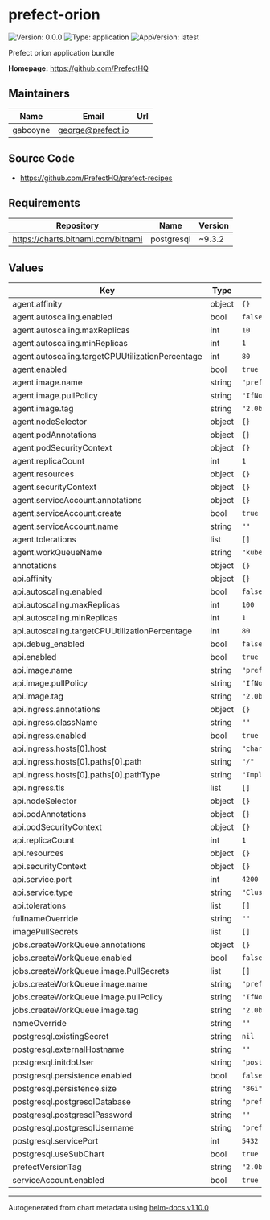 # prefect-orion

![Version: 0.0.0](https://img.shields.io/badge/Version-0.0.0-informational?style=flat-square) ![Type: application](https://img.shields.io/badge/Type-application-informational?style=flat-square) ![AppVersion: latest](https://img.shields.io/badge/AppVersion-latest-informational?style=flat-square)

Prefect orion application bundle

**Homepage:** <https://github.com/PrefectHQ>

## Maintainers

| Name     | Email               | Url |
| -------- | ------------------- | --- |
| gabcoyne | <george@prefect.io> |     |

## Source Code

* <https://github.com/PrefectHQ/prefect-recipes>

## Requirements

| Repository                         | Name       | Version |
| ---------------------------------- | ---------- | ------- |
| https://charts.bitnami.com/bitnami | postgresql | ~9.3.2  |

## Values

| Key                                              | Type   | Default                    | Description |
| ------------------------------------------------ | ------ | -------------------------- | ----------- |
| agent.affinity                                   | object | `{}`                       |             |
| agent.autoscaling.enabled                        | bool   | `false`                    |             |
| agent.autoscaling.maxReplicas                    | int    | `10`                       |             |
| agent.autoscaling.minReplicas                    | int    | `1`                        |             |
| agent.autoscaling.targetCPUUtilizationPercentage | int    | `80`                       |             |
| agent.enabled                                    | bool   | `true`                     |             |
| agent.image.name                                 | string | `"prefecthq/prefect"`      |             |
| agent.image.pullPolicy                           | string | `"IfNotPresent"`           |             |
| agent.image.tag                                  | string | `"2.0b5-python3.8"`        |             |
| agent.nodeSelector                               | object | `{}`                       |             |
| agent.podAnnotations                             | object | `{}`                       |             |
| agent.podSecurityContext                         | object | `{}`                       |             |
| agent.replicaCount                               | int    | `1`                        |             |
| agent.resources                                  | object | `{}`                       |             |
| agent.securityContext                            | object | `{}`                       |             |
| agent.serviceAccount.annotations                 | object | `{}`                       |             |
| agent.serviceAccount.create                      | bool   | `true`                     |             |
| agent.serviceAccount.name                        | string | `""`                       |             |
| agent.tolerations                                | list   | `[]`                       |             |
| agent.workQueueName                              | string | `"kubernetes"`             |             |
| annotations                                      | object | `{}`                       |             |
| api.affinity                                     | object | `{}`                       |             |
| api.autoscaling.enabled                          | bool   | `false`                    |             |
| api.autoscaling.maxReplicas                      | int    | `100`                      |             |
| api.autoscaling.minReplicas                      | int    | `1`                        |             |
| api.autoscaling.targetCPUUtilizationPercentage   | int    | `80`                       |             |
| api.debug_enabled                                | bool   | `false`                    |             |
| api.enabled                                      | bool   | `true`                     |             |
| api.image.name                                   | string | `"prefecthq/prefect"`      |             |
| api.image.pullPolicy                             | string | `"IfNotPresent"`           |             |
| api.image.tag                                    | string | `"2.0b5-python3.8"`        |             |
| api.ingress.annotations                          | object | `{}`                       |             |
| api.ingress.className                            | string | `""`                       |             |
| api.ingress.enabled                              | bool   | `true`                     |             |
| api.ingress.hosts[0].host                        | string | `"chart-example.local"`    |             |
| api.ingress.hosts[0].paths[0].path               | string | `"/"`                      |             |
| api.ingress.hosts[0].paths[0].pathType           | string | `"ImplementationSpecific"` |             |
| api.ingress.tls                                  | list   | `[]`                       |             |
| api.nodeSelector                                 | object | `{}`                       |             |
| api.podAnnotations                               | object | `{}`                       |             |
| api.podSecurityContext                           | object | `{}`                       |             |
| api.replicaCount                                 | int    | `1`                        |             |
| api.resources                                    | object | `{}`                       |             |
| api.securityContext                              | object | `{}`                       |             |
| api.service.port                                 | int    | `4200`                     |             |
| api.service.type                                 | string | `"ClusterIP"`              |             |
| api.tolerations                                  | list   | `[]`                       |             |
| fullnameOverride                                 | string | `""`                       |             |
| imagePullSecrets                                 | list   | `[]`                       |             |
| jobs.createWorkQueue.annotations                 | object | `{}`                       |             |
| jobs.createWorkQueue.enabled                     | bool   | `false`                    |             |
| jobs.createWorkQueue.image.PullSecrets           | list   | `[]`                       |             |
| jobs.createWorkQueue.image.name                  | string | `"prefecthq/prefect"`      |             |
| jobs.createWorkQueue.image.pullPolicy            | string | `"IfNotPresent"`           |             |
| jobs.createWorkQueue.image.tag                   | string | `"2.0b5-python3.8"`        |             |
| nameOverride                                     | string | `""`                       |             |
| postgresql.existingSecret                        | string | `nil`                      |             |
| postgresql.externalHostname                      | string | `""`                       |             |
| postgresql.initdbUser                            | string | `"postgres"`               |             |
| postgresql.persistence.enabled                   | bool   | `false`                    |             |
| postgresql.persistence.size                      | string | `"8Gi"`                    |             |
| postgresql.postgresqlDatabase                    | string | `"prefect"`                |             |
| postgresql.postgresqlPassword                    | string | `""`                       |             |
| postgresql.postgresqlUsername                    | string | `"prefect"`                |             |
| postgresql.servicePort                           | int    | `5432`                     |             |
| postgresql.useSubChart                           | bool   | `true`                     |             |
| prefectVersionTag                                | string | `"2.0b5-python3.8"`        |             |
| serviceAccount.enabled                           | bool   | `true`                     |             |

----------------------------------------------
Autogenerated from chart metadata using [helm-docs v1.10.0](https://github.com/norwoodj/helm-docs/releases/v1.10.0)
